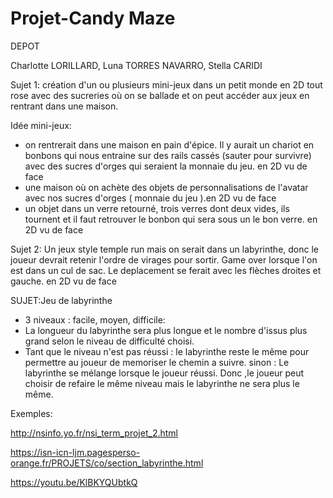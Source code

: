 # Projet-Candy Maze
DEPOT

Charlotte LORILLARD, Luna TORRES NAVARRO, Stella CARIDI


Sujet 1: création d'un ou plusieurs mini-jeux dans un petit monde en 2D tout rose avec des sucreries où on se ballade et on peut accéder aux jeux en  rentrant dans une maison. 

Idée mini-jeux:
  - on rentrerait dans une maison en pain d'épice. Il y aurait un chariot en bonbons qui nous entraine sur des rails cassés (sauter pour survivre) avec des sucres d'orges qui seraient la monnaie du jeu. en 2D vu de face
  - une maison où on achète des objets de personnalisations de l'avatar avec nos sucres d'orges ( monnaie du jeu ).en 2D vu de face
  - un objet dans un verre retourné, trois verres dont deux vides, ils tournent et il faut retrouver le bonbon qui sera sous un le bon verre. en 2D vu de face


Sujet 2: Un jeux style temple run mais on serait dans un labyrinthe, donc le joueur devrait retenir l'ordre de virages pour sortir. Game over lorsque l'on est dans un cul de sac. Le deplacement se ferait avec les flèches droites et gauche. en 2D vu de face
  
  
  SUJET:Jeu de labyrinthe
  - 3 niveaux : facile, moyen, difficile:
  -   La longueur du labyrinthe sera plus longue et le nombre d'issus plus grand selon le niveau de difficulté choisi.
  - Tant que le niveau n'est pas réussi : 
        le labyrinthe reste le même pour permettre au joueur de memoriser le chemin a suivre.
    sinon :
      Le labyrinthe se mélange lorsque le joueur réussi.
      Donc ,le joueur peut choisir de refaire le même niveau mais le labyrinthe ne sera plus le même.
 
Exemples: 

http://nsinfo.yo.fr/nsi_term_projet_2.html

https://isn-icn-ljm.pagesperso-orange.fr/PROJETS/co/section_labyrinthe.html

https://youtu.be/KlBKYQUbtkQ
